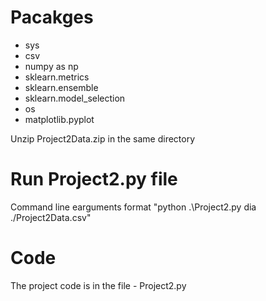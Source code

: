 # Pacakges

- sys
- csv
- numpy as np
- sklearn.metrics
- sklearn.ensemble
- sklearn.model_selection
- os
- matplotlib.pyplot

Unzip Project2Data.zip in the same directory

# Run Project2.py file

Command line earguments format "python .\Project2.py dia ./Project2Data.csv"

# Code

The project code is in the file - Project2.py
